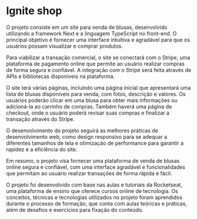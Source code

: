 # Ignite shop


O projeto consiste em um site para venda de blusas, desenvolvido utilizando a framework Next e a linguagem TypeScript no front-end. O principal objetivo é fornecer uma interface intuitiva e agradável para que os usuários possam visualizar e comprar produtos.

Para viabilizar a transação comercial, o site se conectará com o Stripe, uma plataforma de pagamento online que permite ao usuário realizar compras de forma segura e confiável. A integração com o Stripe será feita através de APIs e bibliotecas disponíveis na plataforma.

O site terá várias páginas, incluindo uma página inicial que apresentará uma lista de blusas disponíveis para venda, com fotos, descrição e valores. Os usuários poderão clicar em uma blusa para obter mais informações ou adicioná-la ao carrinho de compras. Também haverá uma página de checkout, onde o usuário poderá revisar suas compras e finalizar a transação através do Stripe.

O desenvolvimento do projeto seguirá as melhores práticas de desenvolvimento web, como design responsivo para se adequar a diferentes tamanhos de tela e otimização de performance para garantir a rapidez e a eficiência do site.

Em resumo, o projeto visa fornecer uma plataforma de venda de blusas online segura e confiável, com uma interface agradável e funcionalidades que permitam ao usuário realizar transações de forma rápida e fácil.

O projeto foi desenvolvido com base nas aulas e tutoriais da Rocketseat, uma plataforma de ensino que oferece cursos online de tecnologia. Os conceitos, técnicas e tecnologias utilizados no projeto foram aprendidos durante o processo de formação, que conta com aulas teóricas e práticas, além de desafios e exercícios para fixação do conteúdo.

